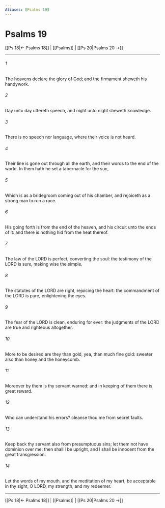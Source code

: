 ```yaml
---
Aliases: [Psalms 19]
---
```

# Psalms 19

[[Ps 18|← Psalms 18]] | [[Psalms]] | [[Ps 20|Psalms 20 →]]
***



###### 1 
The heavens declare the glory of God; and the firmament sheweth his handywork. 

###### 2 
Day unto day uttereth speech, and night unto night sheweth knowledge. 

###### 3 
There is no speech nor language, where their voice is not heard. 

###### 4 
Their line is gone out through all the earth, and their words to the end of the world. In them hath he set a tabernacle for the sun, 

###### 5 
Which is as a bridegroom coming out of his chamber, and rejoiceth as a strong man to run a race. 

###### 6 
His going forth is from the end of the heaven, and his circuit unto the ends of it: and there is nothing hid from the heat thereof. 

###### 7 
The law of the LORD is perfect, converting the soul: the testimony of the LORD is sure, making wise the simple. 

###### 8 
The statutes of the LORD are right, rejoicing the heart: the commandment of the LORD is pure, enlightening the eyes. 

###### 9 
The fear of the LORD is clean, enduring for ever: the judgments of the LORD are true and righteous altogether. 

###### 10 
More to be desired are they than gold, yea, than much fine gold: sweeter also than honey and the honeycomb. 

###### 11 
Moreover by them is thy servant warned: and in keeping of them there is great reward. 

###### 12 
Who can understand his errors? cleanse thou me from secret faults. 

###### 13 
Keep back thy servant also from presumptuous sins; let them not have dominion over me: then shall I be upright, and I shall be innocent from the great transgression. 

###### 14 
Let the words of my mouth, and the meditation of my heart, be acceptable in thy sight, O LORD, my strength, and my redeemer.

***
[[Ps 18|← Psalms 18]] | [[Psalms]] | [[Ps 20|Psalms 20 →]]
